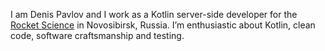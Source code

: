 I am Denis Pavlov and I work as a Kotlin server-side developer for the <a href="https://rocketscien.se/">Rocket Science</a> in Novosibirsk, Russia.
I’m enthusiastic about Kotlin, clean code, software craftsmanship and testing.